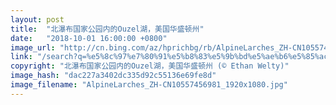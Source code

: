 ```yaml
---
layout: post
title:  "北瀑布国家公园内的Ouzel湖，美国华盛顿州"
date:   "2018-10-01 16:00:00 +0800"
image_url: "http://cn.bing.com/az/hprichbg/rb/AlpineLarches_ZH-CN10557456981_1920x1080.jpg"
link: "/search?q=%e5%8c%97%e7%80%91%e5%b8%83%e5%9b%bd%e5%ae%b6%e5%85%ac%e5%9b%ad&form=hpcapt&mkt=zh-cn"
copyright: "北瀑布国家公园内的Ouzel湖，美国华盛顿州 (© Ethan Welty)"
image_hash: "dac227a3402dc335d92c55136e69fe8d"
image_filename: "AlpineLarches_ZH-CN10557456981_1920x1080.jpg"
---
```

